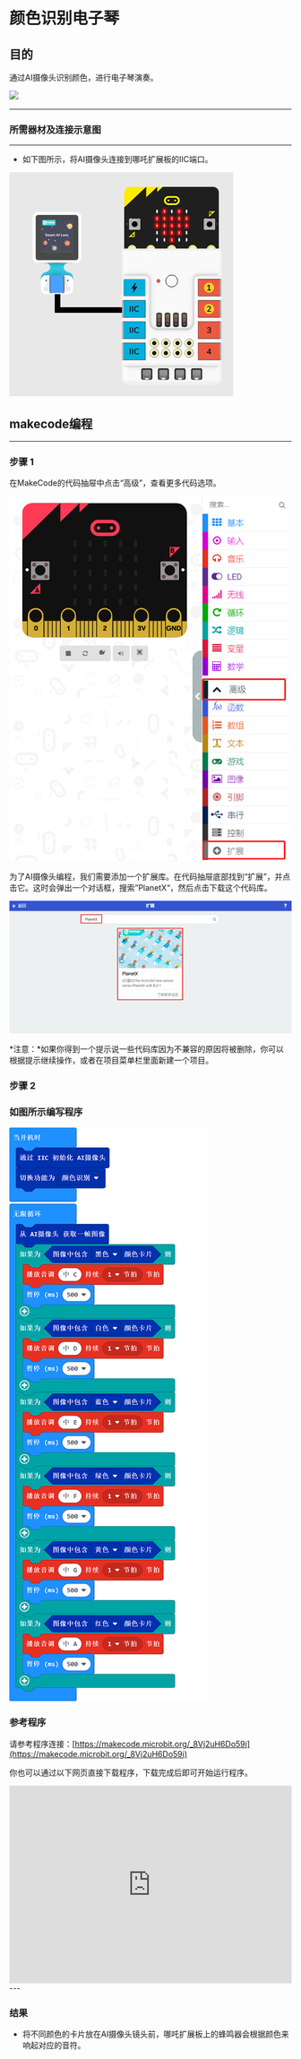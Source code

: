 # 颜色识别电子琴

## 目的
通过AI摄像头识别颜色，进行电子琴演奏。

![](./images/05035_01.png)


---

### 所需器材及连接示意图
---

- 如下图所示，将AI摄像头连接到哪吒扩展板的IIC端口。


![](./images/05035_01_03.png)



## makecode编程
---

### 步骤 1
在MakeCode的代码抽屉中点击“高级”，查看更多代码选项。

![](./images/05001_04.png)

为了AI摄像头编程，我们需要添加一个扩展库。在代码抽屉底部找到“扩展”，并点击它。这时会弹出一个对话框，搜索”PlanetX“，然后点击下载这个代码库。

![](./images/05001_05.png)

*注意：*如果你得到一个提示说一些代码库因为不兼容的原因将被删除，你可以根据提示继续操作，或者在项目菜单栏里面新建一个项目。
### 步骤 2

### 如图所示编写程序

![](./images/05035_03_06.png)


### 参考程序
请参考程序连接：[https://makecode.microbit.org/_8Vj2uH6Do59i](https://makecode.microbit.org/_8Vj2uH6Do59i)

你也可以通过以下网页直接下载程序，下载完成后即可开始运行程序。

<div style="position:relative;height:0;padding-bottom:70%;overflow:hidden;"><iframe style="position:absolute;top:0;left:0;width:100%;height:100%;" src="https://makecode.microbit.org/#pub:_8Vj2uH6Do59i" frameborder="0" sandbox="allow-popups allow-forms allow-scripts allow-same-origin"></iframe></div>  
---

### 结果
- 将不同颜色的卡片放在AI摄像头镜头前，哪吒扩展板上的蜂鸣器会根据颜色来响起对应的音符。

